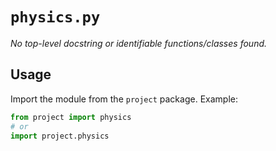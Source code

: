 # `physics.py`

_No top-level docstring or identifiable functions/classes found._

## Usage

Import the module from the `project` package. Example:

```python
from project import physics
# or
import project.physics
```
